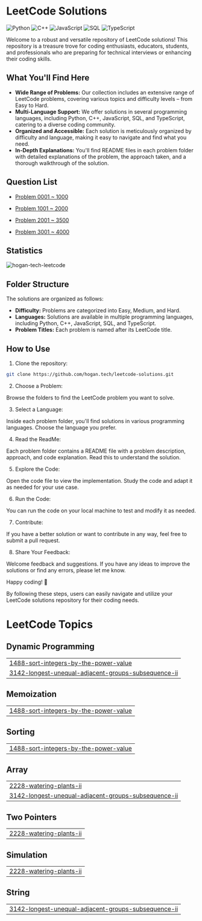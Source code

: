 # LeetCode Solutions

![Python](https://img.shields.io/badge/language-Python-blue.svg)
![C++](https://img.shields.io/badge/language-C++-orange.svg)
![JavaScript](https://img.shields.io/badge/language-JavaScript-yellow.svg)
![SQL](https://img.shields.io/badge/language-SQL-lightgrey.svg)
![TypeScript](https://img.shields.io/badge/language-TypeScript-blue.svg)

Welcome to a robust and versatile repository of LeetCode solutions! This repository is a treasure trove for coding enthusiasts, educators, students, and professionals who are preparing for technical interviews or enhancing their coding skills.

## What You'll Find Here

- **Wide Range of Problems:** Our collection includes an extensive range of LeetCode problems, covering various topics and difficulty levels – from Easy to Hard.
- **Multi-Language Support:** We offer solutions in several programming languages, including Python, C++, JavaScript, SQL, and TypeScript, catering to a diverse coding community.
- **Organized and Accessible:** Each solution is meticulously organized by difficulty and language, making it easy to navigate and find what you need.
- **In-Depth Explanations:** You'll find README files in each problem folder with detailed explanations of the problem, the approach taken, and a thorough walkthrough of the solution.

## Question List

- [Problem 0001 ~ 1000](./Question_List_0001_1000.md)

- [Problem 1001 ~ 2000](./Question_List_1001_2000.md)

- [Problem 2001 ~ 3500](./Question_List_2001_3000.md)

- [Problem 3001 ~ 4000](./Question_List_3001_4000.md)


## Statistics

<img src="https://leetcard.jacoblin.cool/hogantech" alt="hogan-tech-leetcode" />

## Folder Structure

The solutions are organized as follows:

- **Difficulty:** Problems are categorized into Easy, Medium, and Hard.
- **Languages:** Solutions are available in multiple programming languages, including Python, C++, JavaScript, SQL, and TypeScript.
- **Problem Titles:** Each problem is named after its LeetCode title.



## How to Use

1. Clone the repository:

```bash
git clone https://github.com/hogan.tech/leetcode-solutions.git
```

2. Choose a Problem:

Browse the folders to find the LeetCode problem you want to solve.

3. Select a Language:

Inside each problem folder, you'll find solutions in various programming languages. Choose the language you prefer.

4. Read the ReadMe:

Each problem folder contains a README file with a problem description, approach, and code explanation. Read this to understand the solution.

5. Explore the Code:

Open the code file to view the implementation. Study the code and adapt it as needed for your use case.

6. Run the Code:

You can run the code on your local machine to test and modify it as needed.

7. Contribute:

If you have a better solution or want to contribute in any way, feel free to submit a pull request.

8. Share Your Feedback:

Welcome feedback and suggestions. If you have any ideas to improve the solutions or find any errors, please let me know.

Happy coding! 🚀

By following these steps, users can easily navigate and utilize your LeetCode solutions repository for their coding needs.


<!---LeetCode Topics Start-->
# LeetCode Topics
## Dynamic Programming
|  |
| ------- |
| [1488-sort-integers-by-the-power-value](https://github.com/hogan-tech/leetcode-solution/tree/master/1488-sort-integers-by-the-power-value) |
| [3142-longest-unequal-adjacent-groups-subsequence-ii](https://github.com/hogan-tech/leetcode-solution/tree/master/3142-longest-unequal-adjacent-groups-subsequence-ii) |
## Memoization
|  |
| ------- |
| [1488-sort-integers-by-the-power-value](https://github.com/hogan-tech/leetcode-solution/tree/master/1488-sort-integers-by-the-power-value) |
## Sorting
|  |
| ------- |
| [1488-sort-integers-by-the-power-value](https://github.com/hogan-tech/leetcode-solution/tree/master/1488-sort-integers-by-the-power-value) |
## Array
|  |
| ------- |
| [2228-watering-plants-ii](https://github.com/hogan-tech/leetcode-solution/tree/master/2228-watering-plants-ii) |
| [3142-longest-unequal-adjacent-groups-subsequence-ii](https://github.com/hogan-tech/leetcode-solution/tree/master/3142-longest-unequal-adjacent-groups-subsequence-ii) |
## Two Pointers
|  |
| ------- |
| [2228-watering-plants-ii](https://github.com/hogan-tech/leetcode-solution/tree/master/2228-watering-plants-ii) |
## Simulation
|  |
| ------- |
| [2228-watering-plants-ii](https://github.com/hogan-tech/leetcode-solution/tree/master/2228-watering-plants-ii) |
## String
|  |
| ------- |
| [3142-longest-unequal-adjacent-groups-subsequence-ii](https://github.com/hogan-tech/leetcode-solution/tree/master/3142-longest-unequal-adjacent-groups-subsequence-ii) |
<!---LeetCode Topics End-->